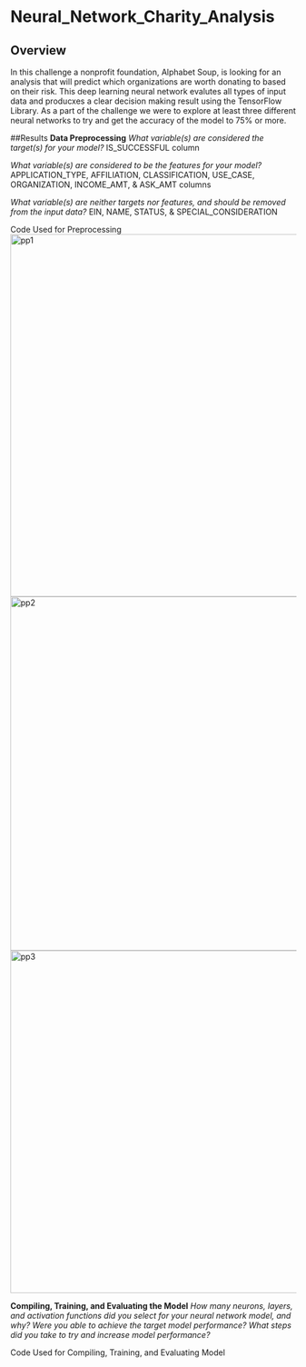 # Neural_Network_Charity_Analysis
## Overview
In this challenge a nonprofit foundation, Alphabet Soup, is looking for an analysis that will predict which organizations are worth donating to based on their risk. This deep learning neural network evalutes all types of input data and producxes a clear decision making result using the TensorFlow Library. As a part of the challenge we were to explore at least three different neural networks to try and get the accuracy of the model to 75% or more. 

##Results
**Data Preprocessing**
*What variable(s) are considered the target(s) for your model?*
IS_SUCCESSFUL column

*What variable(s) are considered to be the features for your model?*
APPLICATION_TYPE, AFFILIATION, CLASSIFICATION, USE_CASE, ORGANIZATION, INCOME_AMT, & ASK_AMT columns

*What variable(s) are neither targets nor features, and should be removed from the input data?*
EIN, NAME, STATUS, & SPECIAL_CONSIDERATION

Code Used for Preprocessing
<img width="638" alt="pp1" src="https://user-images.githubusercontent.com/94129215/165367365-cbb12987-4b5a-4557-be0f-30464b862e01.PNG">
<img width="623" alt="pp2" src="https://user-images.githubusercontent.com/94129215/165367374-04847f8d-47e2-46d1-8123-f3b36b26790b.PNG">
<img width="603" alt="pp3" src="https://user-images.githubusercontent.com/94129215/165367384-494a3766-2e1d-4fdd-bb01-719725845bf4.PNG">


**Compiling, Training, and Evaluating the Model**
*How many neurons, layers, and activation functions did you select for your neural network model, and why?*
*Were you able to achieve the target model performance?*
*What steps did you take to try and increase model performance?*

Code Used for Compiling, Training, and Evaluating Model
